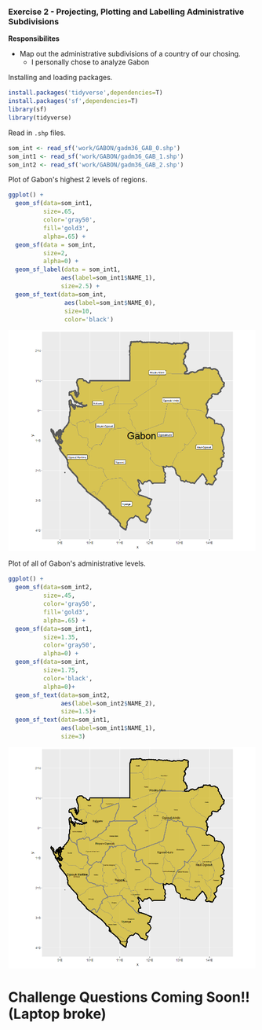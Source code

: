 ###  Exercise 2 - Projecting, Plotting and Labelling Administrative Subdivisions

**Responsibilites**

- Map out the administrative subdivisions of a country of our chosing.
  - I personally chose to analyze Gabon



Installing and loading packages.

```R
install.packages('tidyverse',dependencies=T)
install.packages('sf',dependencies=T)
library(sf)
library(tidyverse)
```

Read in `.shp` files.

```R
som_int <- read_sf('work/GABON/gadm36_GAB_0.shp')
som_int1 <- read_sf('work/GABON/gadm36_GAB_1.shp')
som_int2 <- read_sf('work/GABON/gadm36_GAB_2.shp')
```

Plot of Gabon's highest 2 levels of regions.

```R
ggplot() +
  geom_sf(data=som_int1,
          size=.65,
          color='gray50',
          fill='gold3',
          alpha=.65) +
  geom_sf(data = som_int,
          size=2,
          alpha=0) +
  geom_sf_label(data = som_int1,
               aes(label=som_int1$NAME_1),
               size=2.5) +
  geom_sf_text(data=som_int,
                aes(label=som_int$NAME_0),
                size=10,
                color='black')

```

![](images/Ex2plot1.png)

Plot of all of Gabon's administrative levels.

```R
ggplot() +
  geom_sf(data=som_int2,
          size=.45,
          color='gray50',
          fill='gold3',
          alpha=.65) +
  geom_sf(data=som_int1,
          size=1.35,
          color='gray50',
          alpha=0) +
  geom_sf(data=som_int,
          size=1.75,
          color='black',
          alpha=0)+
  geom_sf_text(data=som_int2,
               aes(label=som_int2$NAME_2),
               size=1.5)+
  geom_sf_text(data=som_int1,
               aes(label=som_int1$NAME_1),
               size=3)
```

![](images/Ex2plot2.png)

# Challenge Questions Coming Soon!! (Laptop broke)




